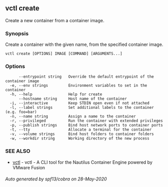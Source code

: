 ## vctl create

Create a new container from a container image.

### Synopsis

Create a container with the given name, from the specified container image.

```
vctl create [OPTIONS] IMAGE [COMMAND] [ARGUMENTS...]
```

### Options

```
      --entrypoint string   Override the default entrypoint of the container image
  -e, --env strings         Environment variables to set in the container
  -h, --help                Help for create
      --hostname string     Host name of the container
  -i, --interactive         Keep STDIN open even if not attached
  -l, --label strings       Set additional labels to the container (e.g. foo=bar)
  -n, --name string         Assign a name to the container
  -r, --privileged          Run the container with extended privileges
  -p, --publish strings     Bind host network ports to container ports
  -t, --tty                 Allocate a terminal for the container
  -v, --volume strings      Bind host folders to container folders
  -w, --workdir string      Working directory of the new process
```

### SEE ALSO

* [vctl](vctl.md)	 - vctl - A CLI tool for the Nautilus Container Engine powered by VMware Fusion

###### Auto generated by spf13/cobra on 28-May-2020

